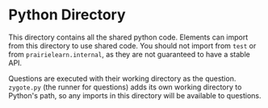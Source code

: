 # Python Directory

This directory contains all the shared python code. Elements can import from this directory to use shared code. You should not import from `test` or from `prairielearn.internal`, as they are not guaranteed to have a stable API.

Questions are executed with their working directory as the question. `zygote.py` (the runner for questions) adds its own working directory to Python's path, so any imports in this directory will be available to questions.
